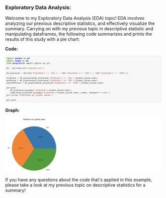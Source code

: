 ### Exploratory Data Analysis:

Welcome to my Exploratory Data Analysis (EDA) topic! EDA involves analyzing our previous descriptive statistics, and effectively visualize the summary. 
Carrying on with my previous topic in descriptive statistic and manipulating dataframes, the following code summarizes and prints the results of this study with a pie chart:

**Code:**

<img src="EDA1.png" width="700"/>  

**Graph:**

<img src="EDA2.png" width="700"/>  

If you have any questions about the code that's applied in this example, please take a look at my previous topic on descriptive statistics for a summary!
